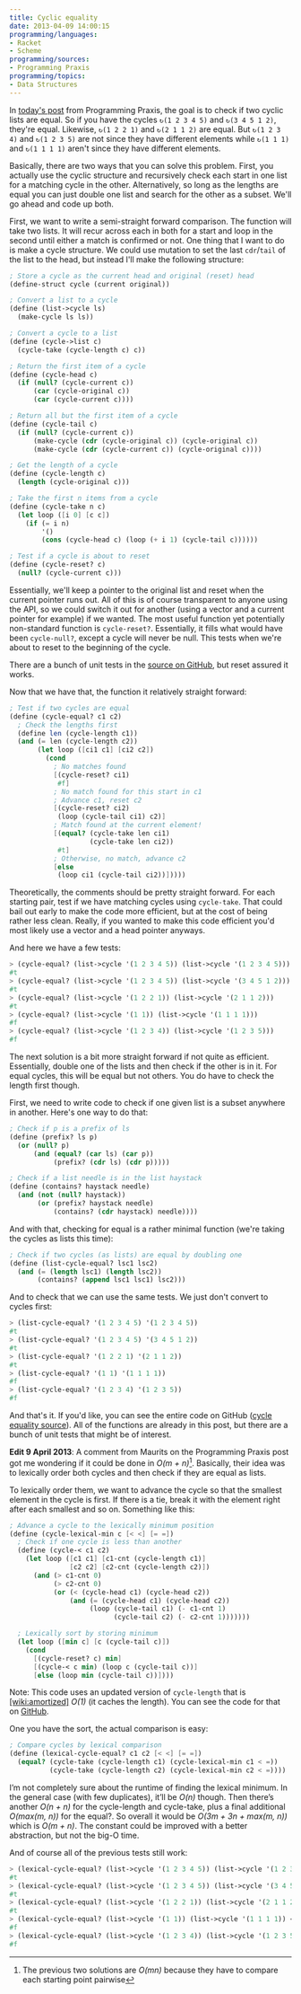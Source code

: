 ```yaml
---
title: Cyclic equality
date: 2013-04-09 14:00:15
programming/languages:
- Racket
- Scheme
programming/sources:
- Programming Praxis
programming/topics:
- Data Structures
---
```

In <a title="Cyclic equality on Programming Praxis" href="http://programmingpraxis.com/2013/04/09/cyclic-equality/">today's post</a> from Programming Praxis, the goal is to check if two cyclic lists are equal. So if you have the cycles `↻(1 2 3 4 5)` and `↻(3 4 5 1 2)`, they're equal. Likewise, `↻(1 2 2 1)` and `↻(2 1 1 2)` are equal. But `↻(1 2 3 4)` and `↻(1 2 3 5)` are not since they have different elements while `↻(1 1 1)` and `↻(1 1 1 1)` aren't since they have different elements.

<!--more-->

Basically, there are two ways that you can solve this problem. First, you actually use the cyclic structure and recursively check each start in one list for a matching cycle in the other. Alternatively, so long as the lengths are equal you can just double one list and search for the other as a subset. We'll go ahead and code up both.

First, we want to write a semi-straight forward comparison. The function will take two lists. It will recur across each in both for a start and loop in the second until either a match is confirmed or not. One thing that I want to do is make a cycle structure. We could use mutation to set the last `cdr`/`tail` of the list to the head, but instead I'll make the following structure:

```scheme
; Store a cycle as the current head and original (reset) head
(define-struct cycle (current original))

; Convert a list to a cycle
(define (list->cycle ls)
  (make-cycle ls ls))

; Convert a cycle to a list
(define (cycle->list c)
  (cycle-take (cycle-length c) c))

; Return the first item of a cycle
(define (cycle-head c)
  (if (null? (cycle-current c))
      (car (cycle-original c))
      (car (cycle-current c))))

; Return all but the first item of a cycle
(define (cycle-tail c)
  (if (null? (cycle-current c))
      (make-cycle (cdr (cycle-original c)) (cycle-original c))
      (make-cycle (cdr (cycle-current c)) (cycle-original c))))

; Get the length of a cycle
(define (cycle-length c)
  (length (cycle-original c)))

; Take the first n items from a cycle
(define (cycle-take n c)
  (let loop ([i 0] [c c])
    (if (= i n)
        '()
        (cons (cycle-head c) (loop (+ i 1) (cycle-tail c))))))

; Test if a cycle is about to reset
(define (cycle-reset? c)
  (null? (cycle-current c)))
```

Essentially, we'll keep a pointer to the original list and reset when the current pointer runs out. All of this is of course transparent to anyone using the API, so we could switch it out for another (using a vector and a current pointer for example) if we wanted. The most useful function yet potentially non-standard function is `cycle-reset?`. Essentially, it fills what would have been `cycle-null?`, except a cycle will never be null. This tests when we're about to reset to the beginning of the cycle.

There are a bunch of unit tests in the <a href="https://github.com/jpverkamp/small-projects/blob/master/blog/cycle-equality.rkt" title="cycle equality source on GitHub">source on GitHub</a>, but reset assured it works.

Now that we have that, the function it relatively straight forward:

```scheme
; Test if two cycles are equal
(define (cycle-equal? c1 c2)
  ; Check the lengths first
  (define len (cycle-length c1))
  (and (= len (cycle-length c2))
       (let loop ([ci1 c1] [ci2 c2])
         (cond
           ; No matches found
           [(cycle-reset? ci1)
            #f]
           ; No match found for this start in c1
           ; Advance c1, reset c2
           [(cycle-reset? ci2)
            (loop (cycle-tail ci1) c2)]
           ; Match found at the current element!
           [(equal? (cycle-take len ci1)
                    (cycle-take len ci2))
            #t]
           ; Otherwise, no match, advance c2
           [else
            (loop ci1 (cycle-tail ci2))]))))
```

Theoretically, the comments should be pretty straight forward. For each starting pair, test if we have matching cycles using `cycle-take`. That could bail out early to make the code more efficient, but at the cost of being rather less clean. Really, if you wanted to make this code efficient you'd most likely use a vector and a head pointer anyways.

And here we have a few tests:

```scheme
> (cycle-equal? (list->cycle '(1 2 3 4 5)) (list->cycle '(1 2 3 4 5)))
#t
> (cycle-equal? (list->cycle '(1 2 3 4 5)) (list->cycle '(3 4 5 1 2)))
#t
> (cycle-equal? (list->cycle '(1 2 2 1)) (list->cycle '(2 1 1 2)))
#t
> (cycle-equal? (list->cycle '(1 1)) (list->cycle '(1 1 1 1)))
#f
> (cycle-equal? (list->cycle '(1 2 3 4)) (list->cycle '(1 2 3 5)))
#f
```

The next solution is a bit more straight forward if not quite as efficient. Essentially, double one of the lists and then check if the other is in it. For equal cycles, this will be equal but not others. You do have to check the length first though.

First, we need to write code to check if one given list is a subset anywhere in another. Here's one way to do that:

```scheme
; Check if p is a prefix of ls
(define (prefix? ls p)
  (or (null? p)
      (and (equal? (car ls) (car p))
           (prefix? (cdr ls) (cdr p)))))

; Check if a list needle is in the list haystack
(define (contains? haystack needle)
  (and (not (null? haystack))
       (or (prefix? haystack needle)
           (contains? (cdr haystack) needle))))
```

And with that, checking for equal is a rather minimal function (we're taking the cycles as lists this time):

```scheme
; Check if two cycles (as lists) are equal by doubling one
(define (list-cycle-equal? lsc1 lsc2)
  (and (= (length lsc1) (length lsc2))
       (contains? (append lsc1 lsc1) lsc2)))
```

And to check that we can use the same tests. We just don't convert to cycles first:

```scheme
> (list-cycle-equal? '(1 2 3 4 5) '(1 2 3 4 5))
#t
> (list-cycle-equal? '(1 2 3 4 5) '(3 4 5 1 2))
#t
> (list-cycle-equal? '(1 2 2 1) '(2 1 1 2))
#t
> (list-cycle-equal? '(1 1) '(1 1 1 1))
#f
> (list-cycle-equal? '(1 2 3 4) '(1 2 3 5))
#f
```

And that's it. If you'd like, you can see the entire code on GitHub (<a href="https://github.com/jpverkamp/small-projects/blob/master/blog/cycle-equality.rkt" title="cycle equality source on GitHub">cycle equality source</a>). All of the functions are already in this post, but there are a bunch of unit tests that might be of interest.

**Edit 9 April 2013**: A comment from Maurits on the Programming Praxis post got me wondering if it could be done in *O(m + n)*[^1]. Basically, their idea was to lexically order both cycles and then check if they are equal as lists.

To lexically order them, we want to advance the cycle so that the smallest element in the cycle is first. If there is a tie, break it with the element right after each smallest and so on. Something like this:

```scheme
; Advance a cycle to the lexically minimum position
(define (cycle-lexical-min c [< <] [= =])
  ; Check if one cycle is less than another
  (define (cycle-< c1 c2)
    (let loop ([c1 c1] [c1-cnt (cycle-length c1)]
               [c2 c2] [c2-cnt (cycle-length c2)])
      (and (> c1-cnt 0)
           (> c2-cnt 0)
           (or (< (cycle-head c1) (cycle-head c2))
               (and (= (cycle-head c1) (cycle-head c2))
                    (loop (cycle-tail c1) (- c1-cnt 1)
                          (cycle-tail c2) (- c2-cnt 1)))))))

  ; Lexically sort by storing minimum
  (let loop ([min c] [c (cycle-tail c)])
    (cond
      [(cycle-reset? c) min]
      [(cycle-< c min) (loop c (cycle-tail c))]
      [else (loop min (cycle-tail c))])))
```

Note: This code uses an updated version of `cycle-length` that is [[wiki:amortized]]() *O(1)* (it caches the length). You can see the code for that on <a href="https://github.com/jpverkamp/small-projects/blob/master/blog/cycle-equality.rkt" title="cycle equality source on GitHub">GitHub</a>. 

One you have the sort, the actual comparison is easy:

```scheme
; Compare cycles by lexical comparison
(define (lexical-cycle-equal? c1 c2 [< <] [= =])
  (equal? (cycle-take (cycle-length c1) (cycle-lexical-min c1 < =))
          (cycle-take (cycle-length c2) (cycle-lexical-min c2 < =))))
```

I’m not completely sure about the runtime of finding the lexical minimum. In the general case (with few duplicates), it’ll be *O(n)* though. Then there’s another *O(n + n)* for the cycle-length and cycle-take, plus a final additional *O(max(m, n))* for the equal?. So overall it would be *O(3m + 3n + max(m, n))* which is *O(m + n)*. The constant could be improved with a better abstraction, but not the big-O time.

And of course all of the previous tests still work:

```scheme
> (lexical-cycle-equal? (list->cycle '(1 2 3 4 5)) (list->cycle '(1 2 3 4 5)) < =)
#t
> (lexical-cycle-equal? (list->cycle '(1 2 3 4 5)) (list->cycle '(3 4 5 1 2)) < =)
#t
> (lexical-cycle-equal? (list->cycle '(1 2 2 1)) (list->cycle '(2 1 1 2)) < =)
#t
> (lexical-cycle-equal? (list->cycle '(1 1)) (list->cycle '(1 1 1 1)) < =)
#f
> (lexical-cycle-equal? (list->cycle '(1 2 3 4)) (list->cycle '(1 2 3 5)) < =)
#f
```

[^1]: The previous two solutions are *O(mn)* because they have to compare each starting point pairwise
